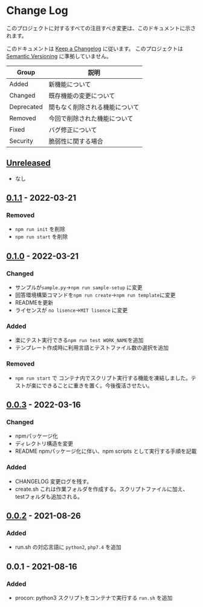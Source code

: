 # Change Log
このプロジェクトに対するすべての注目すべき変更は、このドキュメントに示されます。

このドキュメントは [Keep a Changelog](http://keepachangelog.com/) に従います。
このプロジェクトは [Semantic Versioning](http://semver.org/) に準拠していません。

| Group | 説明 |
| --- | --- |
| Added | 新機能について |
| Changed | 既存機能の変更について |
| Deprecated | 間もなく削除される機能について |
| Removed | 今回で削除された機能について |
| Fixed | バグ修正について |
| Security | 脆弱性に関する場合 |

## [Unreleased]
- なし
## [0.1.1] - 2022-03-21
### Removed
- `npm run init` を削除
- `npm run start` を削除
## [0.1.0] - 2022-03-21
### Changed
- サンプルが`sample.py`→`npm run sample-setup` に変更
- 回答環境構築コマンドを`npm run create`→`npm run template`に変更
- READMEを更新
- ライセンスが `no lisence`→`MIT lisence` に変更
### Added
- 楽にテスト実行できる`npm run test WORK_NAME`を追加
- テンプレート作成時に利用言語とテストファイル数の選択を追加

### Removed
- `npm run start` で コンテナ内でスクリプト実行する機能を凍結しました。テストが楽にできることに重きを置く。今後復活させたい。

## [0.0.3] - 2022-03-16
### Changed
- npmパッケージ化
- ディレクトリ構造を変更
- README npmパッケージ化に伴い、npm scripts として実行する手順を記載
### Added
- CHANGELOG 変更ログを残す。
- create.sh これは作業フォルダを作成する。スクリプトファイルに加え、testフォルダも追加される。
## [0.0.2] - 2021-08-26
### Added
- run.sh の対応言語に `python2`, `php7.4` を追加
## 0.0.1 - 2021-08-16
### Added
- procon: python3 スクリプトをコンテナで実行する `run.sh` を追加

[Unreleased]: https://github.com/ken-ty/procon/compare/v0.1.1...HEAD?w=1
[0.1.1]: https://github.com/ken-ty/procon/compare/v0.1.0...v0.1.1?w=1
[0.1.0]: https://github.com/ken-ty/procon/compare/v0.0.3...v0.1.0?w=1
[0.0.3]: https://github.com/ken-ty/procon/compare/v0.0.2...v0.0.3?w=1
[0.0.2]: https://github.com/ken-ty/procon/compare/v0.0.1...v0.0.2?w=1
